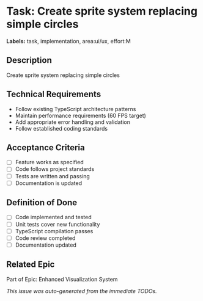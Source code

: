 # Task: Create sprite system replacing simple circles

**Labels:** task, implementation, area:ui/ux, effort:M


## Description
Create sprite system replacing simple circles

## Technical Requirements
- Follow existing TypeScript architecture patterns
- Maintain performance requirements (60 FPS target)
- Add appropriate error handling and validation
- Follow established coding standards

## Acceptance Criteria
- [ ] Feature works as specified
- [ ] Code follows project standards
- [ ] Tests are written and passing
- [ ] Documentation is updated

## Definition of Done
- [ ] Code implemented and tested
- [ ] Unit tests cover new functionality
- [ ] TypeScript compilation passes
- [ ] Code review completed
- [ ] Documentation updated

## Related Epic
Part of Epic: Enhanced Visualization System

*This issue was auto-generated from the immediate TODOs.*